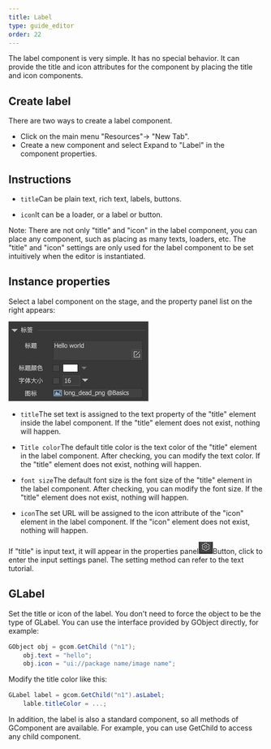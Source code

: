 ```yaml
---
title: Label
type: guide_editor
order: 22
---
```


The label component is very simple. It has no special behavior. It can provide the title and icon attributes for the component by placing the title and icon components.

## Create label

There are two ways to create a label component.

- Click on the main menu "Resources"-> "New Tab".
- Create a new component and select Expand to "Label" in the component properties.

## Instructions

- `title`Can be plain text, rich text, labels, buttons.

- `icon`It can be a loader, or a label or button.

Note: There are not only "title" and "icon" in the label component, you can place any component, such as placing as many texts, loaders, etc. The "title" and "icon" settings are only used for the label component to be set intuitively when the editor is instantiated.

## Instance properties

Select a label component on the stage, and the property panel list on the right appears:

![](../../images/QQ20191211-161806.png)

- `title`The set text is assigned to the text property of the "title" element inside the label component. If the "title" element does not exist, nothing will happen.

- `Title color`The default title color is the text color of the "title" element in the label component. After checking, you can modify the text color. If the "title" element does not exist, nothing will happen.

- `font size`The default font size is the font size of the "title" element in the label component. After checking, you can modify the font size. If the "title" element does not exist, nothing will happen.

- `icon`The set URL will be assigned to the icon attribute of the "icon" element in the label component. If the "icon" element does not exist, nothing will happen.

If "title" is input text, it will appear in the properties panel![](../../images/QQ20191211-161858.png)Button, click to enter the input settings panel. The setting method can refer to the text tutorial.

## GLabel

Set the title or icon of the label. You don't need to force the object to be the type of GLabel. You can use the interface provided by GObject directly, for example:

```csharp
GObject obj = gcom.GetChild ("n1");
    obj.text = "hello";
    obj.icon = "ui://package name/image name";
```

Modify the title color like this:

```csharp
GLabel label = gcom.GetChild("n1").asLabel;
    lable.titleColor = ...;
```

In addition, the label is also a standard component, so all methods of GComponent are available. For example, you can use GetChild to access any child component.
